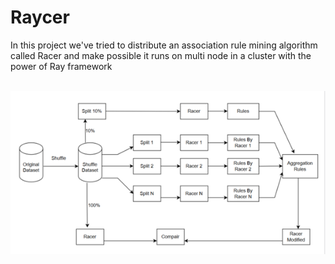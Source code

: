 # Raycer
In this project we've tried to distribute an association rule mining algorithm called Racer and make possible it runs on multi node in a cluster with the power of Ray framework

<br>


<div id="header" align="center">

  <img src="https://github.com/Ali-Baghban/Raycer/blob/main/fig1.png" width="550"/>
</div>
